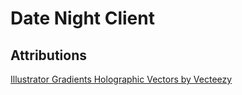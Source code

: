 # Date Night Client

## Attributions
<a href="https://www.vecteezy.com/free-vector/illustrator-gradients-holographic">Illustrator Gradients Holographic Vectors by Vecteezy</a>
